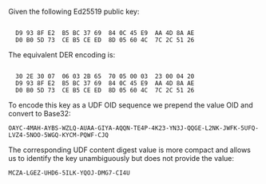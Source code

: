 
Given the following Ed25519 public key:

~~~~

  D9 93 8F E2  B5 BC 37 69  84 0C 45 E9  AA 4D 8A AE
  D0 B0 5D 73  CE B5 CE ED  8D 05 60 4C  7C 2C 51 26
~~~~

The equivalent DER encoding is:

~~~~

  30 2E 30 07  06 03 2B 65  70 05 00 03  23 00 04 20
  D9 93 8F E2  B5 BC 37 69  84 0C 45 E9  AA 4D 8A AE
  D0 B0 5D 73  CE B5 CE ED  8D 05 60 4C  7C 2C 51 26
~~~~

To encode this key as a UDF OID sequence we prepend the value OID
and convert to Base32:

~~~~
OAYC-4MAH-AYBS-WZLQ-AUAA-GIYA-AQQN-TE4P-4K23-YN3J-QQGE-L2NK-JWFK-5UFQ-LVZ4-5NOO-5WGQ-KYCM-PQWF-CJQ
~~~~

The corresponding UDF content digest value is more compact and allows us to identify the 
key unambiguously but does not provide the value:

~~~~
MCZA-LGEZ-UHD6-5ILK-YQOJ-DMG7-CI4U
~~~~
